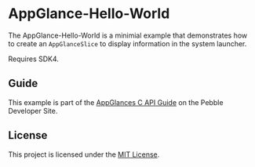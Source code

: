 # AppGlance-Hello-World

The AppGlance-Hello-World is a minimial example that demonstrates how to create
an `AppGlanceSlice` to display information in the system launcher.

Requires SDK4.

## Guide

This example is part of the [AppGlances C API Guide](https://developer.pebble.com/user-interfaces/appglances-c)
on the Pebble Developer Site.

## License

This project is licensed under the [MIT License](./LICENSE).
